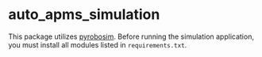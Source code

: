 # auto_apms_simulation

This package utilizes [pyrobosim](https://github.com/sea-bass/pyrobosim).
Before running the simulation application, you must install all modules listed in `requirements.txt`.
